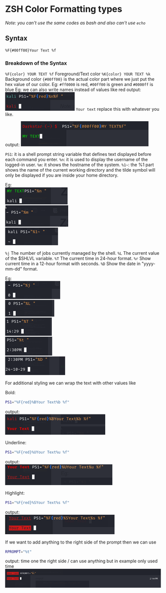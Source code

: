 # ZSH Color Formatting types

*Note: you can't use the same codes as bash and also can't use `echo`*

## Syntax

```zsh
%F{#00ff00}Your Text %f
```

### Breakdown of the Syntax

`%F{color} YOUR TEXT %f` Foreground/Text color
`%K{color} YOUR TEXT %k` Background color
`{#00ff00}` is the actual color part where we just put the hex value of our color.
Eg: `#ff0000` is red, `#00ff00` is green and `#0000ff` is blue
Eg: we can also write names instead of values like red
output:\
![output 1](/screenshots/namecolors.png)
`Your text` replace this with whatever you like.

output:
![output 1](/screenshots/zsheg1.png)

`PS1`: it is a shell prompt string variable that defines text displayed before each command you enter.
`%n`: it is used to display the username of the logged-in user.
`%m`: it shows the hostname of the system.
`%1~`: the %1 part shows the name of the current working directory and the tilde symbol will only be displayed if you are inside your home directory.

Eg:\
![%n example](/screenshots/neg.png)\
![%m example](/screenshots/meg.png)\
![%1~ example](/screenshots/cdeg.png)

`%j` The number of jobs currently managed by the shell.
`%L` The current value of the $SHLVL variable.
`%T` The current time in 24-hour format.
`%r` Show current time in a 12-hour format with seconds.
`%D` Show the date in "yyyy-mm-dd" format.

Eg:\
![%j example](/screenshots/jobseg.png)\
![%L example](/screenshots/shell.png)\
![%T example](/screenshots/time.png)\
![%t example](/screenshots/time12.png)\
![%D example](/screenshots/date.png)

For additional styling we can wrap the text with other values like

Bold:

```zsh
PS1="%F{red}%BYour Text%b %f"
```

output:\
![%B example](/screenshots/boldeg.png)

Underline:

```zsh
PS1="%F{red}%UYour Text%u %f"
```

output:\
![%U example](/screenshots/underlineeg.png)

Highlight:

```zsh
PS1="%F{red}%SYour Text%s %f"
```

output:\
![%S example](/screenshots/higheg.png)

If we want to add anything to the right side of the prompt then we can use

```zsh
RPROMPT="%t"
```

output: time one the right side / can use anything but in example only used time
![right prompt example](/screenshots/rpeg.png)
